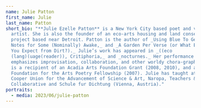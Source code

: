 ```yaml
---
name: Julie Patton
first_name: Julie
last_name: Patton
short_bio: "**Julie Ezelle Patton** is a New York City based poet and visual
  artist. She is also the founder of an eco-arts housing and land conservation
  project based near Detroit. Patton is the author of _Using Blue To Get Black,
  Notes for Some (Nominally) Awake,_ and _A Garden Per Verse (or What Else do
  You Expect from Dirt?)._ Julie’s work has appeared in _((eco
  (lang)(uage(reader)), Critiphoria,_ and _nocturnes._ Her performance work
  emphasizes improvisation, collaboration, and other worldy chora-graphs. Julie
  is a recipient of an Acadia Arts Foundation Grant (2008, 2010), and a New York
  Foundation for the Arts Poetry Fellowship (2007). Julie has taught at the
  Cooper Union for the Advancement of Science & Art, Naropa, Teachers & Writers
  Collaborative and Schule fur Dichtung (Vienna, Austria)."
portraits:
  - media: 2023/06/julie-patton
---
```


